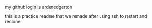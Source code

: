 my github login is ardenedgerton 


this is a practice readme that we remade after using ssh to restart and reclone 
